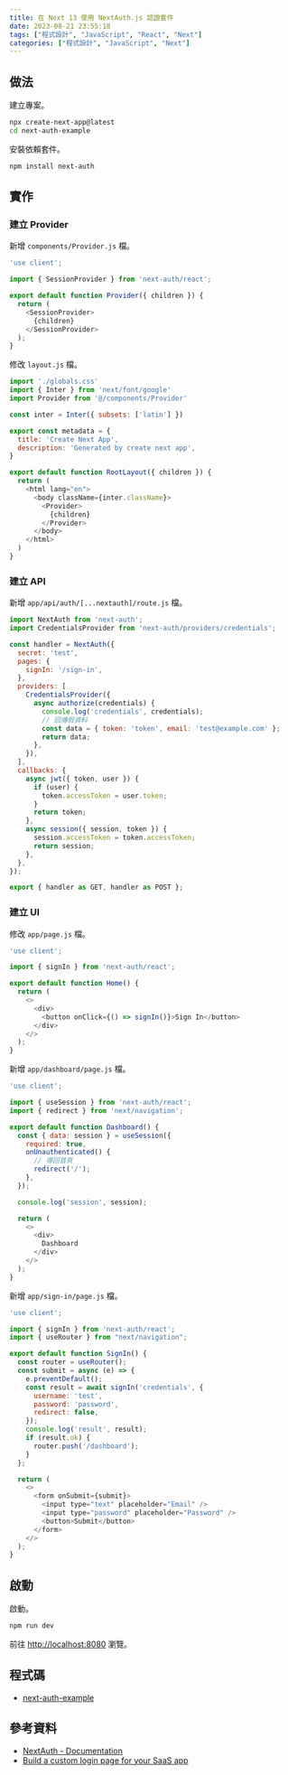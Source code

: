 ```yaml
---
title: 在 Next 13 使用 NextAuth.js 認證套件
date: 2023-08-21 23:55:18
tags: ["程式設計", "JavaScript", "React", "Next"]
categories: ["程式設計", "JavaScript", "Next"]
---
```


## 做法

建立專案。

```bash
npx create-next-app@latest
cd next-auth-example
```

安裝依賴套件。

```bash
npm install next-auth
```

## 實作

### 建立 Provider

新增 `components/Provider.js` 檔。

```js
'use client';

import { SessionProvider } from 'next-auth/react';

export default function Provider({ children }) {
  return (
    <SessionProvider>
      {children}
    </SessionProvider>
  );
}
```

修改 `layout.js` 檔。

```js
import './globals.css'
import { Inter } from 'next/font/google'
import Provider from '@/components/Provider'

const inter = Inter({ subsets: ['latin'] })

export const metadata = {
  title: 'Create Next App',
  description: 'Generated by create next app',
}

export default function RootLayout({ children }) {
  return (
    <html lang="en">
      <body className={inter.className}>
        <Provider>
          {children}
        </Provider>
      </body>
    </html>
  )
}
```

### 建立 API

新增 `app/api/auth/[...nextauth]/route.js` 檔。

```js
import NextAuth from 'next-auth';
import CredentialsProvider from 'next-auth/providers/credentials';

const handler = NextAuth({
  secret: 'test',
  pages: {
    signIn: '/sign-in',
  },
  providers: [
    CredentialsProvider({
      async authorize(credentials) {
        console.log('credentials', credentials);
        // 回傳假資料
        const data = { token: 'token', email: 'test@example.com' };
        return data;
      },
    }),
  ],
  callbacks: {
    async jwt({ token, user }) {
      if (user) {
        token.accessToken = user.token;
      }
      return token;
    },
    async session({ session, token }) {
      session.accessToken = token.accessToken;
      return session;
    },
  },
});

export { handler as GET, handler as POST };
```

### 建立 UI

修改 `app/page.js` 檔。

```js
'use client';

import { signIn } from 'next-auth/react';

export default function Home() {
  return (
    <>
      <div>
        <button onClick={() => signIn()}>Sign In</button>
      </div>
    </>
  );
}
```

新增 `app/dashboard/page.js` 檔。

```js
'use client';

import { useSession } from 'next-auth/react';
import { redirect } from 'next/navigation';

export default function Dashboard() {
  const { data: session } = useSession({
    required: true,
    onUnauthenticated() {
      // 導回首頁
      redirect('/');
    },
  });

  console.log('session', session);

  return (
    <>
      <div>
        Dashboard
      </div>
    </>
  );
}
```

新增 `app/sign-in/page.js` 檔。

```js
'use client';

import { signIn } from 'next-auth/react';
import { useRouter } from "next/navigation";

export default function SignIn() {
  const router = useRouter();
  const submit = async (e) => {
    e.preventDefault();
    const result = await signIn('credentials', {
      username: 'test',
      password: 'password',
      redirect: false,
    });
    console.log('result', result);
    if (result.ok) {
      router.push('/dashboard');
    }
  };

  return (
    <>
      <form onSubmit={submit}>
        <input type="text" placeholder="Email" />
        <input type="password" placeholder="Password" />
        <button>Submit</button>
      </form>
    </>
  );
}
```

## 啟動

啟動。

```bash
npm run dev
```

前往 <http://localhost:8080> 瀏覽。

## 程式碼

- [next-auth-example](https://github.com/memochou1993/next-auth-example)

## 參考資料

- [NextAuth - Documentation](https://next-auth.js.org/)
- [Build a custom login page for your SaaS app](https://www.youtube.com/watch?v=cm-7RmD8yKQ)
